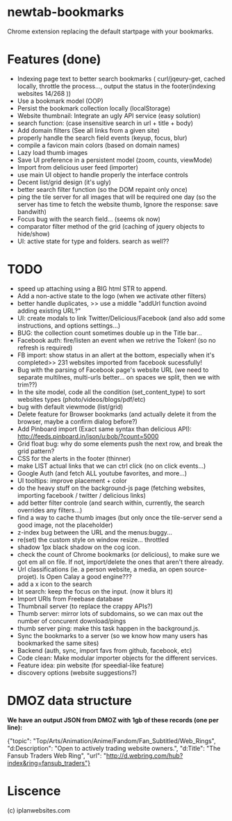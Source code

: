 newtab-bookmarks
================

Chrome extension replacing the default startpage with your bookmarks.


Features (done)
=========================
- Indexing page text to better search bookmarks ( curl/jqeury-get, cached locally, throttle the process..., output the status in the footer(indexing websites 14/268 ))
- Use a bookmark model (OOP)
- Persist the bookmark collection locally (localStorage)
- Website thumbnail: Integrate an ugly API service (easy solution)
- search function: (case insensitive search in url + title + body)
- Add domain filters (See all links from a given site)
- properly handle the search field events (keyup, focus, blur)
- compile a favicon main colors (based on domain names)
- Lazy load thumb images 
- Save UI preference in a persistent model (zoom, counts, viewMode)
- Import from delicious user feed (importer)
- use main UI object to handle properly the interface controls
- Decent list/grid design (it's ugly)
- better search filter function (so the DOM repaint only once)
- ping the tile server for all images that will be required one day (so the server has time to fetch the website thumb, Ignore the response: save bandwith)
- Focus bug with the search field... (seems ok now)
- comparator filter method of the grid (caching of jquery objects to hide/show)
- UI: active state for type and folders. search as well??




TODO
=========================
- speed up attaching using a BIG html STR to append.
- Add a non-active state to the logo (when we activate other filters)
- better handle duplicates, >> use a middle "addUrl function avoind adding existing URL?"
- UI: create modals to link Twitter/Delicious/Facebook (and also add some instructions, and options settings...)
- BUG: the collection count sometimes double up in the Title bar...
- Facebook auth: fire/listen an event when we retrive the Token! (so no refresh is required)
- FB import: show status in an allert at the bottom, especially when it's completed>> 231 websites imported from facebook sucessfully!
- Bug with the parsing of Facebook page's website URL (we need to separate multilnes, multi-urls better... on spaces we split, then we with trim??)
- In the site model, code all the condition (set_content_type) to sort websites types (photo/videos/blogs/pdf/etc)
- bug with default viewmode (list/grid)
- Delete feature for Browser bookmarks (and actually delete it from the browser, maybe a confirm dialog before?)
- Add Pinboard import (Exact same syntax than delicious API): http://feeds.pinboard.in/json/u:bob/?count=5000
- Grid float bug: why do some elements push the next row, and break the grid pattern?
- CSS for the alerts in the footer (thinner)
- make LIST actual <A> links that we can ctrl click (no on click events...)
- Google Auth (and fetch ALL youtube favorites, and more...)
- UI tooltips: improve placement + color
- do the heavy stuff on the background-js page (fetching websites, importing facebook / twitter / delicious links)
- add better filter controle (and search within, currently, the search overrides any filters...)
- find a way to cache thumb images (but only once the tile-server send a good image, not the placeholder)
- z-index bug between the URL and the menus:buggy...
- re(set) the custom style on window resize... throttled
- shadow 1px black shadow on the cog icon.
- check the count of Chrome bookmarks (or delicious), to make sure we got em all on file. If not, import/delete the ones that aren't there already.
- Url classifications (ie. a person website, a media, an open source-projet). Is Open Calay a good engine???
- add a x icon to the search
- bt search: keep the focus on the input. (now it blurs it)
- Import URls from Freebase database
- Thumbnail server (to replace the crappy APIs?)
- Thumb server: mirror lots of subdomains, so we can max out the number of concurent download/pings
- thumb server ping: make this task happen in the background.js.
- Sync the bookmarks to a server (so we know how many users has bookmarked the same sites)
- Backend (auth, sync, import favs from github, facebook, etc)
- Code clean: Make modular importer objects for the different services.
- Feature idea: pin website (for speedial-like feature)
- discovery options (website suggestions?)



DMOZ data structure
========================
**We have an output JSON from DMOZ with 1gb of these records (one per line):**

{"topic": "Top/Arts/Animation/Anime/Fandom/Fan_Subtitled/Web_Rings", "d:Description": "Open to actively trading website owners.", "d:Title": "The Fansub Traders Web Ring", "url": "http://d.webring.com/hub?index&ring=fansub_traders"}



Liscence
=========================
(c) iplanwebsites.com
